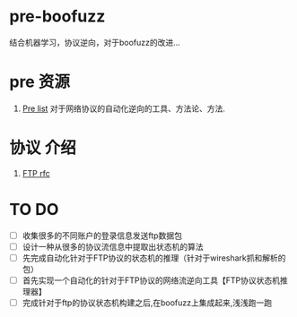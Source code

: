 # pre-boofuzz
结合机器学习，协议逆向，对于boofuzz的改进...

# pre 资源
1. [Pre list](https://github.com/techge/PRE-list) 对于网络协议的自动化逆向的工具、方法论、方法.

# 协议 介绍
1. [FTP rfc](https://datatracker.ietf.org/doc/html/rfc959)

# TO DO
- [ ] 收集很多的不同账户的登录信息发送ftp数据包
- [ ] 设计一种从很多的协议流信息中提取出状态机的算法
- [ ] 先完成自动化针对于FTP协议的状态机的推理（针对于wireshark抓和解析的包）
- [ ] 首先实现一个自动化的针对于FTP协议的网络流逆向工具【FTP协议状态机推理器】
- [ ] 完成针对于ftp的协议状态机构建之后,在boofuzz上集成起来,浅浅跑一跑
